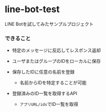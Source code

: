# line-bot-test

LINE Botを試してみたサンプルプロジェクト

### できること

* 特定のメッセージに反応してレスポンス返却

* ユーザまたはグループのIDをローカルに保存

* 保存したIDに任意の名前を登録
  * 名前からIDを特定することが可能

* 登録済みのID一覧を取得するAPI
  * `アプリURL/ids`でID一覧を取得
